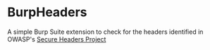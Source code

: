 # BurpHeaders
A simple Burp Suite extension to check for the headers identified in OWASP's [Secure Headers Project](https://www.owasp.org/index.php/OWASP_Secure_Headers_Project)
